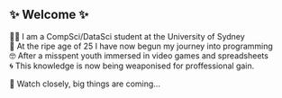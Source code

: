 ## ✨ Welcome ✨

👨‍🔬 I am a CompSci/DataSci student at the University of Sydney  
👴 At the ripe age of 25 I have now begun my journey into programming  
🤓 After a misspent youth immersed in video games and spreadsheets  
🌀 This knowledge is now being weaponised for proffessional gain.

🔎 Watch closely, big things are coming...



<!--
**OldMateTys/OldMateTys** is a ✨ _special_ ✨ repository because its `README.md` (this file) appears on your GitHub profile.

Here are some ideas to get you started:

- 🔭 I’m currently working on ...
- 🌱 I’m currently learning ...
- 👯 I’m looking to collaborate on ...
- 🤔 I’m looking for help with ...
- 💬 Ask me about ...
- 📫 How to reach me: ...
- 😄 Pronouns: ...
- ⚡ Fun fact: ...
-->
